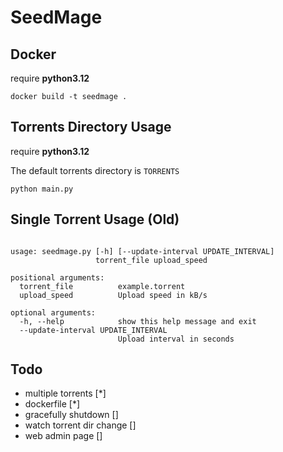 # SeedMage

## Docker

require **python3.12**

```
docker build -t seedmage .
```

## Torrents Directory Usage

require **python3.12**

The default torrents directory is `TORRENTS`

```
python main.py
```

## Single Torrent Usage (Old)

```

usage: seedmage.py [-h] [--update-interval UPDATE_INTERVAL]
                   torrent_file upload_speed

positional arguments:
  torrent_file          example.torrent
  upload_speed          Upload speed in kB/s

optional arguments:
  -h, --help            show this help message and exit
  --update-interval UPDATE_INTERVAL
                        Upload interval in seconds
```


## Todo

* multiple torrents [*]
* dockerfile [*]
* gracefully shutdown []
* watch torrent dir change []
* web admin page []